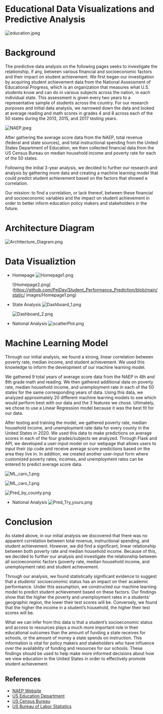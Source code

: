 # Educational Data Visualizations and Predictive Analysis

![education.jpeg](https://github.com/PeiDay/Student_Performance_Prediction/blob/main/static/images/Education.jpeg)


# Background

The predictive data analysis on the following pages seeks to investigate the relationship, if any, between various financial and socioeconomic factors and their impact on student achievement. We first began our investigation by acquiring student achievement data from the National Assessment of Educational Progress, which is an organization that measures what U.S. students know and can do in various subjects across the nation, in each individual state. This assessment is given every two years to a representative sample of students across the country. For our research purposes and initial data analysis, we narrowed down the data and looked at average reading and math scores in grades 4 and 8 across each of the 50 states during the 2013, 2015, and 2017 testing years.

 ![NAEP.jpeg](https://github.com/PeiDay/Student_Performance_Prediction/blob/main/static/images/NCES.png)

After gathering the average score data from the NAEP, total revenue (federal and state sources), and total instructional spending from the United States Department of Education, we then collected financial data from the US Census Bureau on median household income and poverty rate for each of the 50 states.

Following the initial 3-year analysis, we decided to further our research and analysis by gathering more data and creating a machine learning model that could predict student achievement based on the factors that showed a correlation. 

Our mission: to find a correlation, or lack thereof, between these financial and socioeconomic variables and the impact on student achievement in order to better inform education policy makers and stakeholders in the future.


# Architecture Diagram
![Architecture_Diagram.png](https://github.com/PeiDay/Student_Performance_Prediction/blob/main/static/images/Architecture_Diagram.png)


# Data Visualiztion

* Homepage
![Homepage1.png](https://github.com/PeiDay/Student_Performance_Prediction/blob/main/static/images/Homepage1.png)

  ![Homepage2.png](https://github.com/PeiDay/Student_Performance_Prediction/blob/main/static/ images/Homepage1.png)


* State Analysis
![Dashboard_1.png](https://github.com/PeiDay/Student_Performance_Prediction/blob/main/static/images/dashboard_1.png)


  ![Dashboard_2.png](https://github.com/PeiDay/Student_Performance_Prediction/blob/main/static/images/dashboard_2.png)

* National Analysis
![scatterPlot.png](https://github.com/PeiDay/Student_Performance_Prediction/blob/main/static/images/scatterPlot.png)

# Machine Learning Model
Through our initial analysis, we found a strong, linear correlation between poverty rate, median income, and student achievement. We used this knowledge to inform the development of our machine learning model. 

We gathered 9 total years of average score data from the NAEP in 4th and 8th grade math and reading. We then gathered additional data on poverty rate, median household income, and unemployment rate in each of the 50 states for the same corresponding years of data. Using this data, we analyzed approximately 20 different machine learning models to see which would perform best with our data and the 3 features we chose. Ultimately, we chose to use a Linear Regression model because it was the best fit for our data.

After testing and training the model, we gathered poverty rate, median household income, and unemployment rate data for every county in the United States in 2020. We used this data to make predictions on average scores in each of the four grades/subjects we analyzed. Through Flask and API, we developed a user-input model on our webpage that allows users to input their zip code and receive average score predictions based on the area they live in. In addition, we created another user-input form where customized poverty rates, incomes, and unemployment rates can be entered to predict average score data.

![ML_caro_1.png](https://github.com/PeiDay/Student_Performance_Prediction/blob/main/static/images/ML_caro_1.png)

![ML_caro_1.png](https://github.com/PeiDay/Student_Performance_Prediction/blob/main/static/images/ML_caro_2.png)

![Pred_by_county.png](https://github.com/PeiDay/Student_Performance_Prediction/blob/main/static/images/Pred_by_county.png)

* National Analysis
![Pred_Try_yours.png](https://github.com/PeiDay/Student_Performance_Prediction/blob/main/static/images/Pred_Try_yours.png)


# Conclusion
As stated above, in our initial analysis we discovered that there was no apparent correlation between total revenue, instructional spending, and student achievement. However, we did find a significant, linear relationship between both poverty rate and median household income. Because of this, we decided to further our analysis and investigate the relationship between all socioeconomic factors (poverty rate, median household income, and unemployment rate) and student achievement.

Through our analysis, we found statistically significant evidence to suggest that a students’ socioeconomic status has an impact on their academic performance. Under this assumption, we constructed our machine learning model to predict student achievement based on these factors. Our findings show that the higher the poverty and unemployment rates in a students’ geographic region, the lower their test scores will be. Conversely, we found that the higher the income in a student’s household, the higher their test scores will be. 

What we can infer from this data is that a student’s socioeconomic status and access to resources plays a much more important role in their educational outcomes than the amount of funding a state receives for schools, or the amount of money a state spends on instruction. This information is vital for policy makers and stakeholders who have influence over the availability of funding and resources for our schools. These findings should be used to help make more informed decisions about how we view education in the United States in order to effectively promote student achievement.

## References
* [NAEP Website](https://nces.ed.gov/nationsreportcard/about/)
* [US Education Department](https://eddataexpress.ed.gov/)
* [US Census Bureau](https://data.census.gov/cedsci/)
* [US Bureau of Labor Statistics](https://www.bls.gov/)
